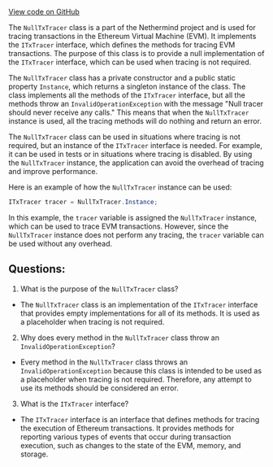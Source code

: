 [View code on GitHub](https://github.com/NethermindEth/nethermind/src/Nethermind/Nethermind.Evm/Tracing/NullTxTracer.cs)

The `NullTxTracer` class is a part of the Nethermind project and is used for tracing transactions in the Ethereum Virtual Machine (EVM). It implements the `ITxTracer` interface, which defines the methods for tracing EVM transactions. The purpose of this class is to provide a null implementation of the `ITxTracer` interface, which can be used when tracing is not required.

The `NullTxTracer` class has a private constructor and a public static property `Instance`, which returns a singleton instance of the class. The class implements all the methods of the `ITxTracer` interface, but all the methods throw an `InvalidOperationException` with the message "Null tracer should never receive any calls." This means that when the `NullTxTracer` instance is used, all the tracing methods will do nothing and return an error.

The `NullTxTracer` class can be used in situations where tracing is not required, but an instance of the `ITxTracer` interface is needed. For example, it can be used in tests or in situations where tracing is disabled. By using the `NullTxTracer` instance, the application can avoid the overhead of tracing and improve performance.

Here is an example of how the `NullTxTracer` instance can be used:

```csharp
ITxTracer tracer = NullTxTracer.Instance;
```

In this example, the `tracer` variable is assigned the `NullTxTracer` instance, which can be used to trace EVM transactions. However, since the `NullTxTracer` instance does not perform any tracing, the `tracer` variable can be used without any overhead.
## Questions: 
 1. What is the purpose of the `NullTxTracer` class?
- The `NullTxTracer` class is an implementation of the `ITxTracer` interface that provides empty implementations for all of its methods. It is used as a placeholder when tracing is not required.

2. Why does every method in the `NullTxTracer` class throw an `InvalidOperationException`?
- Every method in the `NullTxTracer` class throws an `InvalidOperationException` because this class is intended to be used as a placeholder when tracing is not required. Therefore, any attempt to use its methods should be considered an error.

3. What is the `ITxTracer` interface?
- The `ITxTracer` interface is an interface that defines methods for tracing the execution of Ethereum transactions. It provides methods for reporting various types of events that occur during transaction execution, such as changes to the state of the EVM, memory, and storage.